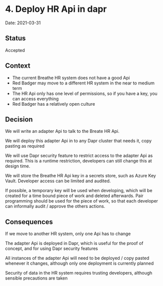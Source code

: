 # 4. Deploy HR Api in dapr

Date: 2021-03-31

## Status

Accepted

## Context

- The current Breathe HR system does not have a good Api
- Red Badger may move to a different HR system in the near to medium term
- The HR Api only has one level of permissions, so if you have a key, you can access everything
- Red Badger has a relatively open culture

## Decision

We will write an adapter Api to talk to the Breate HR Api.

We will deploy this adapter Api in to any Dapr cluster that needs it, copy pasting as required

We will use Dapr security feature to restrict access to the adapter Api as required. This is a runtime restriction, developers can still change this at design time.

We will store the Breathe HR Api key in a secrets store, such as Azure Key Vault. Developer access can be limited and audited.

If possible, a temporary key will be used when developing, which will be created for a time bound piece of work and deleted afterwards. Pair programming should be used for the piece of work, so that each developer can informally audit / approve the others actions.

## Consequences

If we move to another HR system, only one Api has to change

The adapter Api is deployed in Dapr, which is useful for the proof of concept, and for using Dapr security features

All instances of the adapter Api will need to be deployed / copy pasted whenever it changes, although only one deployment is currently planned

Security of data in the HR system requires trusting developers, although sensible precautions are taken
